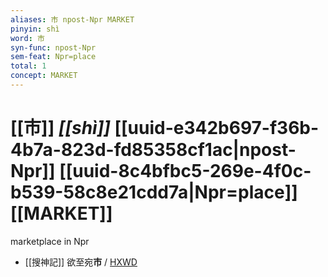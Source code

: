 ```yaml
---
aliases: 市 npost-Npr MARKET
pinyin: shì
word: 市
syn-func: npost-Npr
sem-feat: Npr=place
total: 1
concept: MARKET 
---
```

# [[市]] *[[shì]]*  [[uuid-e342b697-f36b-4b7a-823d-fd85358cf1ac|npost-Npr]] [[uuid-8c4bfbc5-269e-4f0c-b539-58c8e21cdd7a|Npr=place]] [[MARKET]]
marketplace in Npr
 - [[搜神記]] 欲至宛**市** / [HXWD](https://hxwd.org/textview.html?location=KR3l0099_tls_016-18a.16)